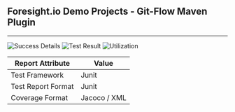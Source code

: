 
## Foresight.io Demo Projects - Git-Flow Maven Plugin

---
![Success Details](http://foresight.service.thundra.us/public/api/v1/badge/success?repoId=949230e1-c91a-4b87-989e-6351cf4ab96f)
![Test Result](http://foresight.service.thundra.us/public/api/v1/badge/test?repoId=949230e1-c91a-4b87-989e-6351cf4ab96f)
![Utilization](http://foresight.service.thundra.us/public/api/v1/badge/utilization?repoId=949230e1-c91a-4b87-989e-6351cf4ab96f)


| Report Attribute  | Value   |
|---|---|
| Test Framework  | Junit |
| Test Report Format | Junit |
| Coverage Format | Jacoco / XML  |
